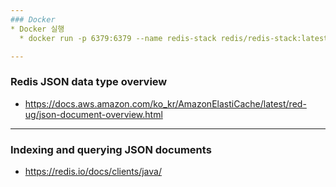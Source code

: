 ```yaml
---
### Docker
* Docker 실행
  * docker run -p 6379:6379 --name redis-stack redis/redis-stack:latest

---
```

### Redis JSON data type overview
* https://docs.aws.amazon.com/ko_kr/AmazonElastiCache/latest/red-ug/json-document-overview.html

---
### Indexing and querying JSON documents
* https://redis.io/docs/clients/java/
